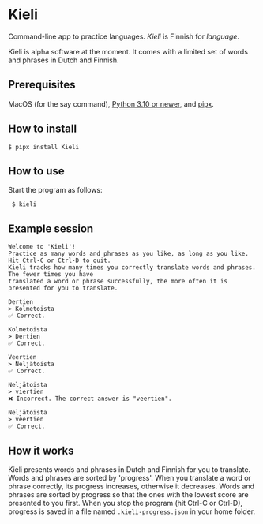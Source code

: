 # Kieli

Command-line app to practice languages. *Kieli* is Finnish for *language*.

Kieli is alpha software at the moment. It comes with a limited set of words and phrases in Dutch and Finnish.

## Prerequisites

MacOS (for the say command), [Python 3.10 or newer](https://python.org), and [pipx](https://pypa.github.io/pipx/).

## How to install

```console
$ pipx install Kieli
```

## How to use

Start the program as follows:

```console
 $ kieli
```

## Example session

```console
Welcome to 'Kieli'!
Practice as many words and phrases as you like, as long as you like. Hit Ctrl-C or Ctrl-D to quit.
Kieli tracks how many times you correctly translate words and phrases. The fewer times you have
translated a word or phrase successfully, the more often it is presented for you to translate.

Dertien
> Kolmetoista
✅ Correct.

Kolmetoista
> Dertien
✅ Correct.

Veertien
> Neljätoista
✅ Correct.

Neljätoista
> viertien
❌ Incorrect. The correct answer is "veertien".

Neljätoista
> veertien
✅ Correct.
```

## How it works

Kieli presents words and phrases in Dutch and Finnish for you to translate. Words and phrases are sorted by 'progress'. When you translate a word or phrase correctly, its progress increases, otherwise it decreases. Words and phrases are sorted by progress so that the ones with the lowest score are presented to you first. When you stop the program (hit Ctrl-C or Ctrl-D), progress is saved in a file named `.kieli-progress.json` in your home folder.
